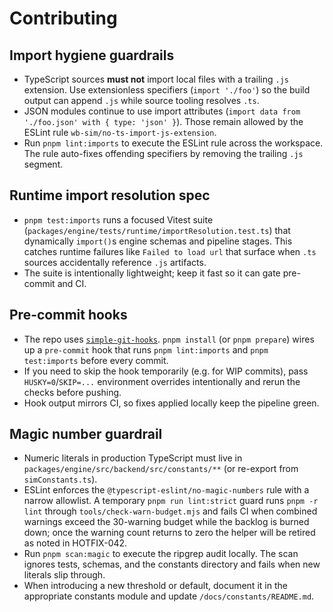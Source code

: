 # Contributing

## Import hygiene guardrails

- TypeScript sources **must not** import local files with a trailing `.js` extension. Use extensionless specifiers (`import './foo'`) so the build output can append `.js` while source tooling resolves `.ts`.
- JSON modules continue to use import attributes (`import data from './foo.json' with { type: 'json' }`). Those remain allowed by the ESLint rule `wb-sim/no-ts-import-js-extension`.
- Run `pnpm lint:imports` to execute the ESLint rule across the workspace. The rule auto-fixes offending specifiers by removing the trailing `.js` segment.

## Runtime import resolution spec

- `pnpm test:imports` runs a focused Vitest suite (`packages/engine/tests/runtime/importResolution.test.ts`) that dynamically `import()`s engine schemas and pipeline stages. This catches runtime failures like `Failed to load url` that surface when `.ts` sources accidentally reference `.js` artifacts.
- The suite is intentionally lightweight; keep it fast so it can gate pre-commit and CI.

## Pre-commit hooks

- The repo uses [`simple-git-hooks`](https://github.com/toplenboren/simple-git-hooks). `pnpm install` (or `pnpm prepare`) wires up a `pre-commit` hook that runs `pnpm lint:imports` and `pnpm test:imports` before every commit.
- If you need to skip the hook temporarily (e.g. for WIP commits), pass `HUSKY=0`/`SKIP=...` environment overrides intentionally and rerun the checks before pushing.
- Hook output mirrors CI, so fixes applied locally keep the pipeline green.

## Magic number guardrail

- Numeric literals in production TypeScript must live in `packages/engine/src/backend/src/constants/**` (or re-export from `simConstants.ts`).
- ESLint enforces the `@typescript-eslint/no-magic-numbers` rule with a narrow allowlist. A temporary `pnpm run lint:strict` guard runs `pnpm -r lint` through `tools/check-warn-budget.mjs` and fails CI when combined warnings exceed the 30-warning budget while the backlog is burned down; once the warning count returns to zero the helper will be retired as noted in HOTFIX-042.
- Run `pnpm scan:magic` to execute the ripgrep audit locally. The scan ignores tests, schemas, and the constants directory and fails when new literals slip through.
- When introducing a new threshold or default, document it in the appropriate constants module and update `/docs/constants/README.md`.
